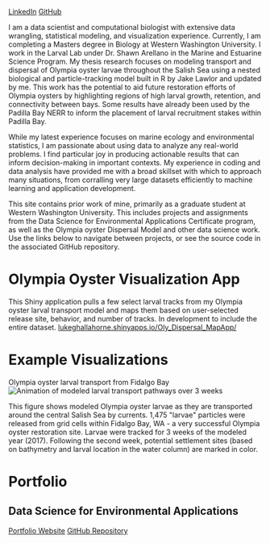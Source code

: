 [LinkedIn](https://www.linkedin.com/in/lukeghallahorne/)
[GitHub](https://github.com/lukeghallahorne)


I am a data scientist and computational biologist with extensive data wrangling, statistical modeling, and visualization experience. Currently, I am completing a Masters degree in Biology at Western Washington University. I work in the Larval Lab under Dr. Shawn Arellano in the Marine and Estuarine Science Program. My thesis research focuses on modeling transport and dispersal of Olympia oyster larvae throughout the Salish Sea using a nested biological and particle-tracking model built in R by Jake Lawlor and updated by me. This work has the potential to aid future restoration efforts of Olympia oysters by highlighting regions of high larval growth, retention, and connectivity between bays. Some results have already been used by the Padilla Bay NERR to inform the placement of larval recruitment stakes within Padilla Bay. 

While my latest experience focuses on marine ecology and environmental statistics, I am passionate about using data to analyze any real-world problems. I find particular joy in producing actionable results that can inform decision-making in important contexts. My experience in coding and data analysis have provided me with a broad skillset with which to approach many situations, from corralling very large datasets efficiently to machine learning and application development. 

This site contains prior work of mine, primarily as a graduate student at Western Washington University. This includes projects and assignments from the Data Science for Environmental Applications Certificate program, as well as the Olympia oyster Dispersal Model and other data science work. Use the links below to navigate between projects, or see the source code in the associated GitHub repository.

# Olympia Oyster Visualization App
This Shiny application pulls a few select larval tracks from my Olympia oyster larval transport model and maps them based on user-selected release site, behavior, and number of tracks. In development to include the entire dataset.
[lukeghallahorne.shinyapps.io/Oly_Dispersal_MapApp/](https://lukeghallahorne.shinyapps.io/Oly_Dispersal_MapApp/)

# Example Visualizations
Olympia oyster larval transport from Fidalgo Bay
![Animation of modeled larval transport pathways over 3 weeks](https://lukeghallahorne.github.io/docs/assets/images/FB_onto_far_v2.gif)

This figure shows modeled Olympia oyster larvae as they are transported around the central Salish Sea by currents. 1,475 "larvae" particles were released from grid cells within Fidalgo Bay, WA - a very successful Olympia oyster restoration site. Larvae were tracked for 3 weeks of the modeled year (2017). Following the second week, potential settlement sites (based on bathymetry and larval location in the water column) are marked in color.

# Portfolio
## Data Science for Environmental Applications
[Portfolio Website](https://lukeghallahorne.github.io/DataScience4EnviroApps/)
[GitHub Repository](https://github.com/lukeghallahorne/DataScience4EnviroApps)


